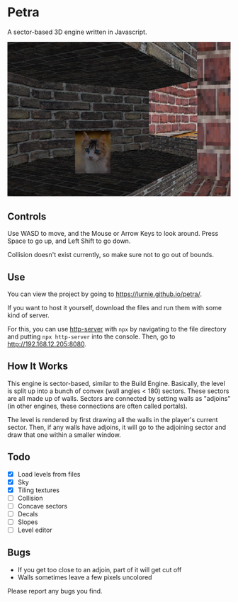 # Petra
A sector-based 3D engine written in Javascript.

![screenshot](./img/screenshot.png)


## Controls
Use WASD to move, and the Mouse or Arrow Keys to look around. Press Space to go up, and Left Shift to go down.

Collision doesn't exist currently, so make sure not to go out of bounds.
## Use
You can view the project by going to https://lurnie.github.io/petra/.

If you want to host it yourself, download the files and run them with some kind of server.

For this, you can use [http-server](https://github.com/http-party/http-server) with ```npx``` by navigating to the file directory and putting ```npx http-server``` into the console. Then, go to http://192.168.12.205:8080.

## How It Works
This engine is sector-based, similar to the Build Engine. Basically, the level is split up into a bunch of convex (wall angles < 180) sectors. These sectors are all made up of walls. Sectors are connected by setting walls as "adjoins" (in other engines, these connections are often called portals).

The level is rendered by first drawing all the walls in the player's current sector.
Then, if any walls have adjoins, it will go to the adjoining sector and draw that one within a smaller window.
## Todo
-  [x] Load levels from files
- [x] Sky
- [x] Tiling textures
- [ ] Collision
- [ ] Concave sectors
- [ ] Decals
- [ ] Slopes
-  [ ] Level editor

## Bugs
- If you get too close to an adjoin, part of it will get cut off
- Walls sometimes leave a few pixels uncolored

Please report any bugs you find.